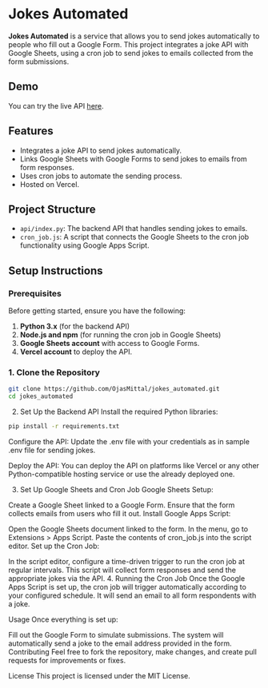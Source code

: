 # Jokes Automated

**Jokes Automated** is a service that allows you to send jokes automatically to people who fill out a Google Form. This project integrates a joke API with Google Sheets, using a cron job to send jokes to emails collected from the form submissions.

## Demo

You can try the live API [here](https://jokes-automated.vercel.app/).

## Features
- Integrates a joke API to send jokes automatically.
- Links Google Sheets with Google Forms to send jokes to emails from form responses.
- Uses cron jobs to automate the sending process.
- Hosted on Vercel.

## Project Structure
- `api/index.py`: The backend API that handles sending jokes to emails.
- `cron_job.js`: A script that connects the Google Sheets to the cron job functionality using Google Apps Script.
  
## Setup Instructions

### Prerequisites

Before getting started, ensure you have the following:

1. **Python 3.x** (for the backend API)
2. **Node.js and npm** (for running the cron job in Google Sheets)
3. **Google Sheets account** with access to Google Forms.
4. **Vercel account** to deploy the API.

### 1. Clone the Repository

```bash
git clone https://github.com/OjasMittal/jokes_automated.git
cd jokes_automated
```

2. Set Up the Backend API
Install the required Python libraries:

```bash
pip install -r requirements.txt
```
Configure the API: Update the .env file with your credentials as in sample .env file for sending jokes.

Deploy the API: You can deploy the API on platforms like Vercel or any other Python-compatible hosting service or use the already deployed one.

3. Set Up Google Sheets and Cron Job
Google Sheets Setup:

Create a Google Sheet linked to a Google Form.
Ensure that the form collects emails from users who fill it out.
Install Google Apps Script:

Open the Google Sheets document linked to the form.
In the menu, go to Extensions > Apps Script.
Paste the contents of cron_job.js into the script editor.
Set up the Cron Job:

In the script editor, configure a time-driven trigger to run the cron job at regular intervals.
This script will collect form responses and send the appropriate jokes via the API.
4. Running the Cron Job
Once the Google Apps Script is set up, the cron job will trigger automatically according to your configured schedule. It will send an email to all form respondents with a joke.

Usage
Once everything is set up:

Fill out the Google Form to simulate submissions.
The system will automatically send a joke to the email address provided in the form.
Contributing
Feel free to fork the repository, make changes, and create pull requests for improvements or fixes.

License
This project is licensed under the MIT License.

